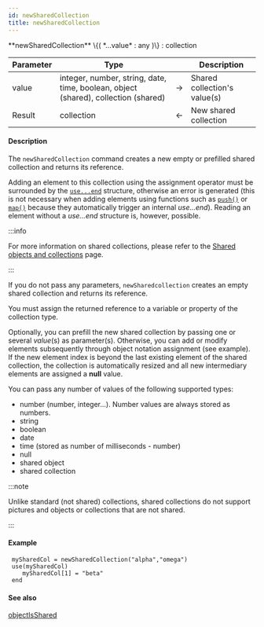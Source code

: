 ```yaml
---
id: newSharedCollection
title: newSharedCollection
---
```




<!-- REF #_command_.newSharedCollection.Syntax -->**newSharedCollection** \{( *...value* : any )\} : collection<!-- END REF -->


<!-- REF #_command_.newSharedCollection.Params -->
|Parameter|Type||Description|
|---------|--- |:---:|------|
|value|integer, number, string, date, time, boolean, object (shared), collection (shared)|&#8594;|Shared collection's value(s)|
|Result|collection|&#8592;|New shared collection|
<!-- END REF -->


#### Description

The `newSharedCollection` command <!-- REF #_command_.newSharedCollection.Summary --> creates a new empty or prefilled shared collection<!-- END REF --> and returns its reference.

Adding an element to this collection using the assignment operator must be surrounded by the [`use...end`](../basics/lang-shared.md#useend) structure, otherwise an error is generated (this is not necessary when adding elements using functions such as [`push()`](../CollectionClass.md#push) or [`map()`](../CollectionClass.md#map) because they automatically trigger an internal *use...end*). Reading an element without a *use...end* structure is, however, possible.

:::info

For more information on shared collections, please refer to the [Shared objects and collections](../basics/lang-shared.md) page.

:::

If you do not pass any parameters, `newSharedcollection` creates an empty shared collection and returns its reference.

You must assign the returned reference to a variable or property of the collection type.

Optionally, you can prefill the new shared collection by passing one or several *value*(s) as parameter(s). Otherwise, you can add or modify elements subsequently through object notation assignment (see example). If the new element index is beyond the last existing element of the shared collection, the collection is automatically resized and all new intermediary elements are assigned a **null** value.

You can pass any number of values of the following supported types:

*	number (number, integer...). Number values are always stored as numbers.
*	string
*	boolean
*	date
*	time (stored as number of milliseconds - number)
*	null
*	shared object
*	shared collection

:::note

Unlike standard (not shared) collections, shared collections do not support pictures and objects or collections that are not shared.  

:::


#### Example

```qs
 mySharedCol = newSharedCollection("alpha","omega")
 use(mySharedCol)
    mySharedCol[1] = "beta"
 end
```

#### See also

[objectIsShared](objectIsShared.md)

